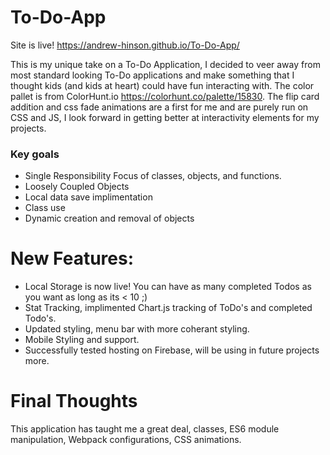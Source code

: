 # To-Do-App
Site is live! https://andrew-hinson.github.io/To-Do-App/

This is my unique take on a To-Do Application, I decided to veer away from most standard looking To-Do applications and make something that I thought kids (and kids at heart) could have fun interacting with. The color pallet is from ColorHunt.io https://colorhunt.co/palette/15830. The flip card addition and css fade animations are a first for me and are purely run on CSS and JS, I look forward in getting better at interactivity elements for my projects.


### Key goals 
* Single Responsibility Focus of classes, objects, and functions.
* Loosely Coupled Objects
* Local data save implimentation 
* Class use 
* Dynamic creation and removal of objects

# New Features:
* Local Storage is now live! You can have as many completed Todos as you want as long as its < 10 ;)
* Stat Tracking, implimented Chart.js tracking of ToDo's and completed Todo's.
* Updated styling, menu bar with more coherant styling.
* Mobile Styling and support. 
* Successfully tested hosting on Firebase, will be using in future projects more.



# Final Thoughts
This application has taught me a great deal, classes, ES6 module manipulation, Webpack configurations, CSS animations.




